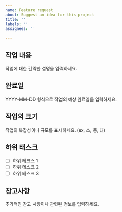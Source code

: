 ```yaml
---
name: Feature request
about: Suggest an idea for this project
title: ''
labels: ''
assignees: ''

---
```


## 작업 내용
작업에 대한 간략한 설명을 입력하세요.

## 완료일
YYYY-MM-DD 형식으로 작업의 예상 완료일을 입력하세요.

## 작업의 크기
작업의 복잡성이나 규모를 표시하세요. (ex, 소, 중, 대)

## 하위 태스크

- [ ] 하위 테크스 1
- [ ] 하위 테스크 2
- [ ] 하위 테스크 3

## 참고사항
추가적인 참고 사항이나 관련된 정보를 입력하세요.
